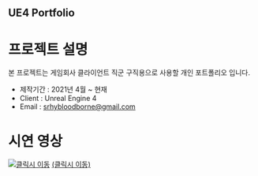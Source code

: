 ## UE4 Portfolio
# 프로젝트 설명
본 프로젝트는 게임회사 클라이언트 직군 구직용으로 사용할 개인 포트폴리오 입니다.
  - 제작기간 : 2021년 4월 ~ 현재
  - Client : Unreal Engine 4
  - Email : srhybloodborne@gmail.com

# 시연 영상
[![클릭시 이동](https://img.youtube.com/vi/yQ7s03Cm2_I/0.jpg)](https://youtu.be/yQ7s03Cm2_I)
[(클릭시 이동)](https://youtu.be/yQ7s03Cm2_I)
